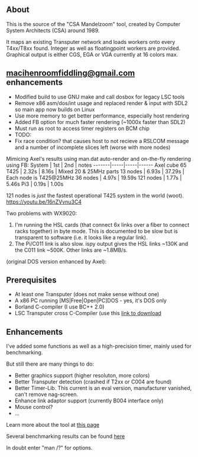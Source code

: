 About
-----
This is the source of the "CSA Mandelzoom" tool, created by Computer System Architects (CSA) around 1989.

It maps an existing Transputer network and loads workers onto every T4xx/T8xx found. Integer as well as floatingpoint workers are provided. Graphical output is either CGS, EGA or VGA currently at 16 colors max.


macihenroomfiddling@gmail.com enhancements
------------------------
* Modified build to use GNU make and call dosbox for legacy LSC tools
* Remove x86 asm/dos/int usage and replaced render & input with SDL2 so main app now builds on Linux
* Use more memory to get better performance, especially host rendering
* Added FB option for much faster rendering (~1000x faster than SDL2)
* Must run as root to access timer registers on BCM chip
* TODO:
* Fix race condition? that causes host to not recieve a RSLCOM message and a number of incomplete slices left (worse with more nodes)

Mimicing Axel's results using man.dat auto-render and on-the-fly rendering using FB:
System | 1st | 2nd | notes
-------|-----|-----|------
Axel cube 65 T425 | 2.32s | 8.16s | Mixed 20 & 25MHz parts
13  nodes | 6.93s | 37.29s | Each node is T425@25MHz
36  nodes | 4.97s | 19.59s
121 nodes | 1.77s | 5.46s
Pi3       | 0.19s | 1.00s

121 nodes is _just_ the fastest operational T425 system in the world (woot). https://youtu.be/16nZVvnu3C4

Two problems with WX9020:
1. I'm running the HSL cards (that connect 6x links over a fiber to connect racks together) in byte mode. This is documented to be slow but is transparent to software (i.e. it looks like a regular link).
2. The Pi/C011 link is also slow. ispy output gives the HSL links ~130K and the C011 link ~500K. Other links are ~1.8MB/s.

(original DOS version enhanced by Axel):

Prerequisites
-------------
* At least one Transputer (does not make sense without one)
* A x86 PC running [MS|Free|Open|PC]DOS - yes, it's DOS only
* Borland C-compiler (I use BC++ 2.0)
* LSC Transputer cross C-Compiler (use this [link to download](http://www.classiccmp.org/transputer/software/languages/ansic/lsc/lsc-V89.1.tar.gz)

Enhancements
------------
I've added some functions as well as a high-precision timer, mainly used for benchmarking.

But still there are many things to do:
* Better graphics support (higher resoluton, more colors)
* Better Transputer detection (crashed if T2xx or C004 are found)
* Better Timer-Lib. This current is an eval version, manufacturer vanished, can't remove nag-screen.
* Enhance link adaptor support (currently B004 interface only)
* Mouse control?
* ...

Learn more about the tool at [this page](http://www.geekdot.com/basic-transputer-tools)

Several benchmarking results can be found [here](http://www.geekdot.com/lies-damn-lies-and-benchmarks)

In doubt enter "man /?" for options. 



